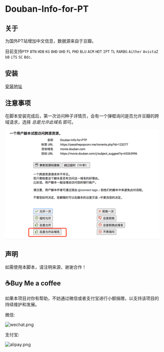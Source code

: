 # Douban-Info-for-PT

## 关于

为国外PT站增加中文信息，数据源来自于豆瓣。

目前支持`PTP` `BTN` `HDB` `KG` `BHD` `UHD` `FL` `PHD` `BLU` `ACM` `HDT` `IPT` `TL` `RARBG` `Aither` `AvistaZ` `bB` `iTS` `SC` `Bdc`.

## 安装

[安装地址](https://greasyfork.org/zh-CN/scripts/410851-douban-info-for-pt)

## 注意事项

在脚本安装完成后，第一次访问种子详情页，会有一个弹框询问是否允许豆瓣的跨域请求，选择 *总是允许此域名* 即可。

![](/assets/cors.png)

## 声明

如需使用本脚本，请注明来源，谢谢合作！

## ☕️Buy Me a coffee

如果本项目对你有帮助，不妨通过微信或者支付宝进行小额捐赠，以支持该项目的持续维护和发展。

微信:

<img alt="wechat.png" src="https://ptpimg.me/6zq3va.jpg" width="200">

支付宝:

<img alt="alipay.png" src="https://ptpimg.me/3dw5k6.jpg" width="200">
